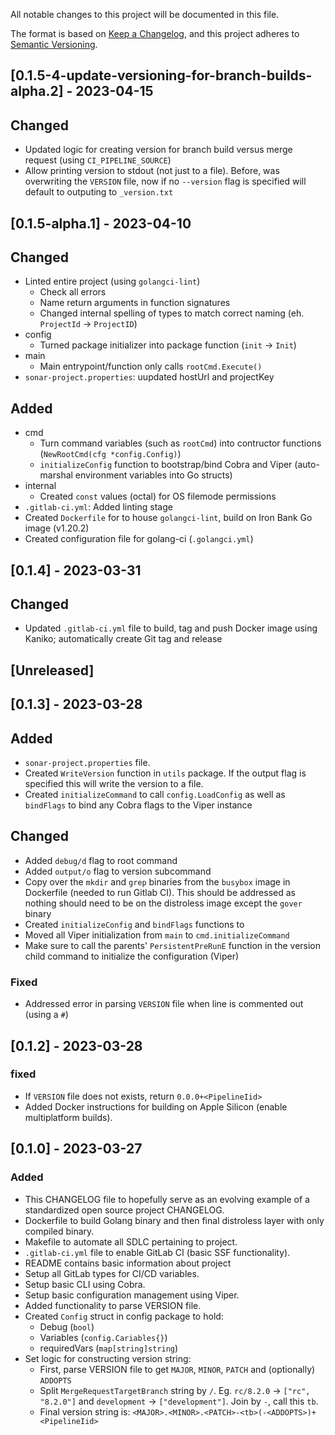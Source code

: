 All notable changes to this project will be documented in this file.

The format is based on [Keep a Changelog](https://keepachangelog.com/en/1.0.0/),
and this project adheres to [Semantic Versioning](https://semver.org/spec/v2.0.0.html).

## [0.1.5-4-update-versioning-for-branch-builds-alpha.2] - 2023-04-15

## Changed

- Updated logic for creating version for branch build versus merge request (using `CI_PIPELINE_SOURCE`)
- Allow printing version to stdout (not just to a file). Before, was overwriting the `VERSION` file, now if no `--version` flag is specified will default to outputing to `_version.txt`

## [0.1.5-alpha.1] - 2023-04-10

## Changed

- Linted entire project (using `golangci-lint`)
  - Check all errors
  - Name return arguments in function signatures
  - Changed internal spelling of types to match correct naming (eh. `ProjectId` -> `ProjectID`)
- config
  - Turned package initializer into package function (`init` -> `Init`)
- main
  - Main entrypoint/function only calls `rootCmd.Execute()`
- `sonar-project.properties`: uupdated hostUrl and projectKey

## Added

- cmd
  - Turn command variables (such as `rootCmd`) into contructor functions (`NewRootCmd(cfg *config.Config)`)
  - `initializeConfig` function to bootstrap/bind Cobra and Viper (auto-marshal environment variables into Go structs)
- internal
  - Created `const` values (octal) for OS filemode permissions
- `.gitlab-ci.yml`: Added linting stage
- Created `Dockerfile` for to house `golangci-lint`, build on Iron Bank Go image (v1.20.2)
- Created configuration file for golang-ci (`.golangci.yml`)

## [0.1.4] - 2023-03-31

## Changed

- Updated `.gitlab-ci.yml` file to build, tag and push Docker image using Kaniko; automatically create Git tag and release

## [Unreleased]

## [0.1.3] - 2023-03-28

## Added

- `sonar-project.properties` file.
- Created `WriteVersion` function in `utils` package. If the output flag is specified this will write the version to a file.
- Created `initializeCommand` to call `config.LoadConfig` as well as `bindFlags` to bind any Cobra flags to the Viper instance

## Changed

- Added `debug/d` flag to root command
- Added `output/o` flag to version subcommand
- Copy over the `mkdir` and `grep` binaries from the `busybox` image in Dockerfile (needed to run Gitlab CI). This should be addressed as nothing should need to be on the distroless image except the `gover` binary
- Created `initializeConfig` and `bindFlags` functions to 
- Moved all Viper initialization from `main` to `cmd.initializeCommand`
- Make sure to call the parents' `PersistentPreRunE` function in the version child command to initialize the configuration (Viper)

### Fixed

- Addressed error in parsing `VERSION` file when line is commented out (using a `#`)

## [0.1.2] - 2023-03-28

### fixed

- If `VERSION` file does not exists, return `0.0.0+<PipelineIid>`
- Added Docker instructions for building on Apple Silicon (enable multiplatform builds).

## [0.1.0] - 2023-03-27

### Added

- This CHANGELOG file to hopefully serve as an evolving example of a
  standardized open source project CHANGELOG.
- Dockerfile to build Golang binary and then final distroless layer with only compiled binary. 
- Makefile to automate all SDLC pertaining to project.
- `.gitlab-ci.yml` file to enable GitLab CI (basic SSF functionality).
- README contains basic information about project
- Setup all GitLab types for CI/CD variables.
- Setup basic CLI using Cobra.
- Setup basic configuration management using Viper.
- Added functionality to parse VERSION file.
- Created `Config` struct in config package to hold:
  - Debug (`bool`)
  - Variables (`config.Cariables{}`)
  - requiredVars (`map[string]string`)
- Set logic for constructing version string:
  - First, parse VERSION file to get `MAJOR`, `MINOR`, `PATCH` and (optionally) `ADDOPTS`
  - Split `MergeRequestTargetBranch` string by `/`. Eg. `rc/8.2.0` -> `["rc", "8.2.0"]` and `development` -> `["development"]`. Join by `-`, call this `tb`.
  - Final version string is: `<MAJOR>.<MINOR>.<PATCH>-<tb>(-<ADDOPTS>)+<PipelineIid>`